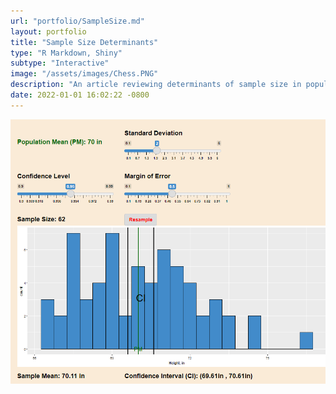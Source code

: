 ```yaml
---
url: "portfolio/SampleSize.md"
layout: portfolio
title: "Sample Size Determinants"
type: "R Markdown, Shiny"
subtype: "Interactive"
image: "/assets/images/Chess.PNG"
description: "An article reviewing determinants of sample size in population-mean estimation. Includes an interactive visualization modeling the effects of standard deviation, margin of error, and confidence level on sample size and drawing multiple samples from the same population. The image links to the article on shinyapps.io."
date: 2022-01-01 16:02:22 -0800
---
```


[![Determining Sample Size](\assets\images\SampleSize.png)](https://charsin.shinyapps.io/Determining_Sample_Size/)
